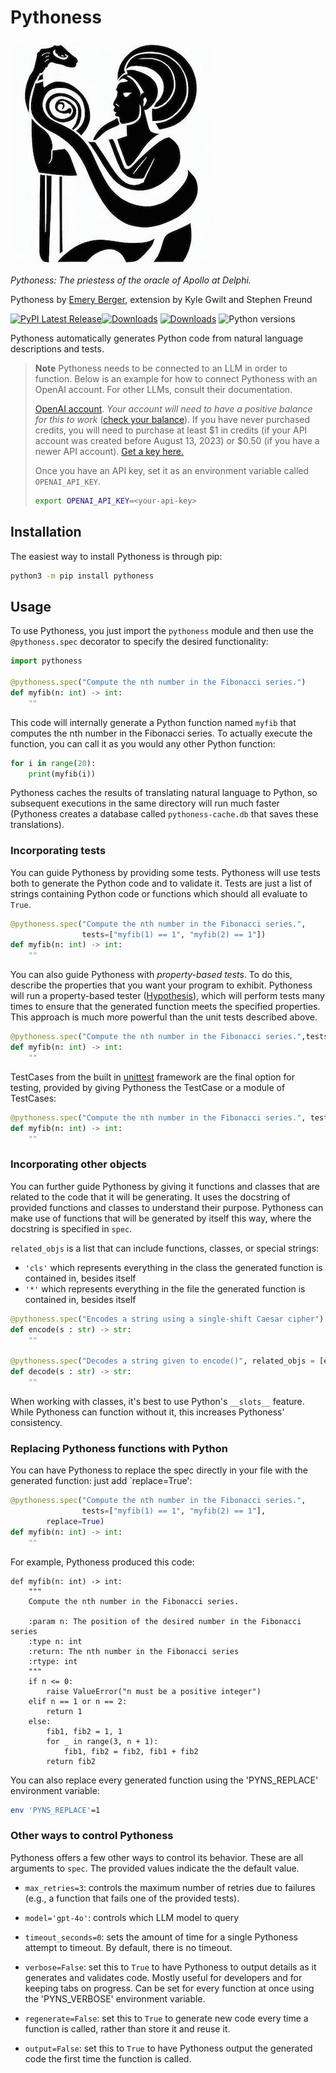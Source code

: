 # Pythoness

![Pythoness](https://raw.githubusercontent.com/plasma-umass/pythoness/main/pythoness-logo.jpg)

_Pythoness: The priestess of the oracle of Apollo at Delphi._

Pythoness by [Emery Berger](https://emeryberger.com), extension by Kyle Gwilt and Stephen Freund

[![PyPI Latest Release](https://img.shields.io/pypi/v/pythoness.svg)](https://pypi.org/project/pythoness/)[![Downloads](https://static.pepy.tech/badge/pythoness)](https://pepy.tech/project/pythoness) [![Downloads](https://static.pepy.tech/badge/pythoness/month)](https://pepy.tech/project/pythoness) ![Python versions](https://img.shields.io/pypi/pyversions/pythoness.svg?style=flat-square)

Pythoness automatically generates Python code from natural language descriptions and tests.

> **Note**
> Pythoness needs to be connected to an LLM in order to function. Below is an example for how to connect Pythoness with an OpenAI account. For other LLMs, consult their documentation.
>
> [OpenAI account](https://openai.com/api/). _Your account will need to have a positive balance for this to work_ ([check your balance](https://platform.openai.com/account/usage)). If you have never purchased credits, you will need to purchase at least $1 in credits (if your API account was created before August 13, 2023) or $0.50 (if you have a newer API account). [Get a key here.](https://platform.openai.com/account/api-keys)
>
> Once you have an API key, set it as an environment variable called `OPENAI_API_KEY`.
>
> ```bash
> export OPENAI_API_KEY=<your-api-key>
> ```

## Installation

The easiest way to install Pythoness is through pip: 

```bash
python3 -m pip install pythoness
```

## Usage

To use Pythoness, you just import the `pythoness` module and then use the `@pythoness.spec` decorator to specify the desired functionality:

```python
import pythoness

@pythoness.spec("Compute the nth number in the Fibonacci series.")
def myfib(n: int) -> int:
    ""
```

This code will internally generate a Python function named `myfib`
that computes the nth number in the Fibonacci series.  To actually
execute the function, you can call it as you would any other Python
function:

```python
for i in range(20):
    print(myfib(i))
```

Pythoness caches the results of translating natural language to
Python, so subsequent executions in the same directory will run much
faster (Pythoness creates a database called `pythoness-cache.db` that
saves these translations).

### Incorporating tests

You can guide Pythoness by providing some tests. Pythoness will use
tests both to generate the Python code and to validate it. Tests are just
a list of strings containing Python code or functions which should all evaluate to `True`.

```python
@pythoness.spec("Compute the nth number in the Fibonacci series.",
                tests=["myfib(1) == 1", "myfib(2) == 1"])
def myfib(n: int) -> int:
    ""
```

You can also guide Pythoness with _property-based tests_. To do this,
describe the properties that you want your program to
exhibit. Pythoness will run a property-based tester
([Hypothesis](https://github.com/HypothesisWorks/hypothesis/tree/master/hypothesis-python)),
which will perform tests many times to ensure that the generated
function meets the specified properties. This approach is much more
powerful than the unit tests described above.

```python
@pythoness.spec("Compute the nth number in the Fibonacci series.",tests = [({'n':'integers(1,20)'}, "myfib(n+2) == myfib(n+1)+myfib(n)")])
def myfib(n: int) -> int:
    ""
```

TestCases from the built in [unittest](https://docs.python.org/3/library/unittest.html) framework are the final option for testing, provided by giving Pythoness the TestCase or a module of TestCases:

```python
@pythoness.spec("Compute the nth number in the Fibonacci series.", tests = [testmodule.TestFib])
def myfib(n: int) -> int:
    ""
```

### Incorporating other objects

You can further guide Pythoness by giving it functions and classes that are related
to the code that it will be generating. It uses the docstring of provided functions 
and classes to understand their purpose. Pythoness can make use of functions that will be generated 
by itself this way, where the docstring is specified in `spec`.
 
`related_objs` is a list that can include functions, classes, or special strings:
* `'cls'` which represents everything in the class the generated function is contained in,
besides itself
* `'*'` which represents everything in the file the generated function is contained in,
besides itself

```python
@pythoness.spec("Encodes a string using a single-shift Caesar cipher")
def encode(s : str) -> str:
    ""

@pythoness.spec("Decodes a string given to encode()", related_objs = [encode])
def decode(s : str) -> str:
    ""
```

When working with classes, it's best to use Python's `__slots__` feature. While Pythoness can function without it, this increases Pythoness' consistency.

### Replacing Pythoness functions with Python

You can have Pythoness to replace the spec directly in your file with
the generated function: just add `replace=True':

```python
@pythoness.spec("Compute the nth number in the Fibonacci series.",
                tests=["myfib(1) == 1", "myfib(2) == 1"],
		replace=True)
def myfib(n: int) -> int:
    ""
```

For example, Pythoness produced this code:

```
def myfib(n: int) -> int:
    """
    Compute the nth number in the Fibonacci series.

    :param n: The position of the desired number in the Fibonacci series
    :type n: int
    :return: The nth number in the Fibonacci series
    :rtype: int
    """
    if n <= 0:
        raise ValueError("n must be a positive integer")
    elif n == 1 or n == 2:
        return 1
    else:
        fib1, fib2 = 1, 1
        for _ in range(3, n + 1):
            fib1, fib2 = fib2, fib1 + fib2
        return fib2
```

You can also replace every generated function using the 'PYNS_REPLACE' environment variable:
```bash
env 'PYNS_REPLACE'=1
```

### Other ways to control Pythoness

Pythoness offers a few other ways to control its behavior. These are
all arguments to `spec`. The provided values indicate the the default
value.

* `max_retries=3`: controls the maximum number of retries due to failures (e.g., a function that fails one of the provided tests).

* `model='gpt-4o'`: controls which LLM model to query

* `timeout_seconds=0`: sets the amount of time for a single Pythoness attempt to timeout. By default, there is no timeout.

* `verbose=False`: set this to `True` to have Pythoness to output details as it generates and validates code. Mostly useful for developers and for keeping tabs on progress. Can be set
for every function at once using the 'PYNS_VERBOSE' environment variable.

* `regenerate=False`: set this to `True` to generate new code every time a function is called, rather than store it and reuse it. 

* `output=False`: set this to `True` to have Pythoness output the generated code the first time the function is called.



